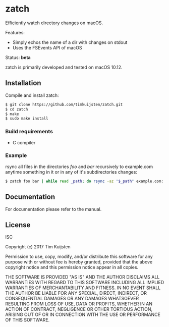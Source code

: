 # zatch

Efficiently watch directory changes on macOS.

Features:
* Simply echos the name of a dir with changes on stdout
* Uses the FSEvents API of macOS

Status: **beta**

zatch is primarily developed and tested on macOS 10.12.


## Installation

Compile and install zatch:

```sh
$ git clone https://github.com/timkuijsten/zatch.git
$ cd zatch
$ make
$ sudo make install
```


### Build requirements

* C compiler


### Example

rsync all files in the directories *foo* and *bar* recursively to example.com
anytime something in it or in any of it's subdirectories changes:
```sh
$ zatch foo bar | while read _path; do rsync -az "$_path" example.com: ; done
```


## Documentation

For documentation please refer to the manual.


## License

ISC

Copyright (c) 2017 Tim Kuijsten

Permission to use, copy, modify, and/or distribute this software for any
purpose with or without fee is hereby granted, provided that the above
copyright notice and this permission notice appear in all copies.

THE SOFTWARE IS PROVIDED "AS IS" AND THE AUTHOR DISCLAIMS ALL WARRANTIES
WITH REGARD TO THIS SOFTWARE INCLUDING ALL IMPLIED WARRANTIES OF
MERCHANTABILITY AND FITNESS. IN NO EVENT SHALL THE AUTHOR BE LIABLE FOR
ANY SPECIAL, DIRECT, INDIRECT, OR CONSEQUENTIAL DAMAGES OR ANY DAMAGES
WHATSOEVER RESULTING FROM LOSS OF USE, DATA OR PROFITS, WHETHER IN AN
ACTION OF CONTRACT, NEGLIGENCE OR OTHER TORTIOUS ACTION, ARISING OUT OF
OR IN CONNECTION WITH THE USE OR PERFORMANCE OF THIS SOFTWARE.
